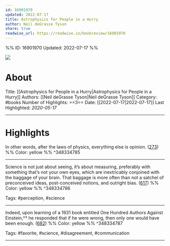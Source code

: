 ```yaml
---
id: 16901970
updated: 2022-07-17
title: Astrophysics for People in a Hurry
author: Neil deGrasse Tyson
share: true
readwise_url: https://readwise.io/bookreview/16901970
---
```


%%
ID: 16901970
Updated: 2022-07-17
%%

![]( https://images-na.ssl-images-amazon.com/images/I/51qdmr7snXL._SL500_.jpg)

# About
Title: [[Astrophysics for People in a Hurry|Astrophysics for People in a Hurry]]
Authors: [[Neil deGrasse Tyson|Neil deGrasse Tyson]]
Category: #books
Number of Highlights: ==3==
Date: [[2022-07-17|2022-07-17]]
Last Highlighted: *2020-05-17*

---

# Highlights

In other words, after the laws of physics, everything else is opinion. ([273](https://readwise.io/to_kindle?action=open&asin=B01MAWT2MO&location=273)) %% Color: yellow %% ^348334785

---
Science is not just about seeing, it’s about measuring, preferably with something that’s not your own eyes, which are inextricably conjoined with the baggage of your brain. That baggage is more often than not a satchel of preconceived ideas, post-conceived notions, and outright bias. ([617](https://readwise.io/to_kindle?action=open&asin=B01MAWT2MO&location=617)) %% Color: yellow %% ^348334786

Tags: #perception, #science

---
Indeed, upon learning of a 1931 book entitled One Hundred Authors Against Einstein,†† he responded that if he were wrong, then only one would have been enough. ([682](https://readwise.io/to_kindle?action=open&asin=B01MAWT2MO&location=682)) %% Color: yellow %% ^348334787

Tags: #favorite, #science, #disagreement, #communication

---